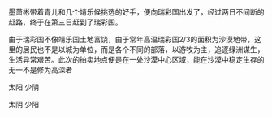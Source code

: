 墨萧彬带着青儿和几个靖乐候挑选的好手，便向瑞彩国出发了，经过两日不间断的赶路，终于在第三日赶到了瑞彩国。

由于瑞彩国不像靖乐国土地富饶，由于常年高温瑞彩国2/3的面积为沙漠地带，这里的居民也不是以城为单位，而是各个不同的部落，以游牧为主，追逐绿洲谋生，生活异常艰苦。此次的拍卖地点便是在一处沙漠中心区域，能在沙漠中稳定生存的无一不是修为高深者


太阳 少阴

太阴 少阳

